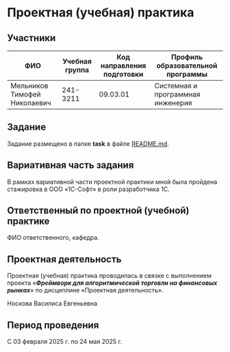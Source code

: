 # Проектная (учебная) практика

## Участники

| ФИО | Учебная группа | Код направления подготовки | Профиль образовательной программы |
|-|-|-|-|
| Мельников Тимофей Николаевич | 241-3211 | 09.03.01 | Системная и программная инженерия |

## Задание

Задание размещено в папке **task** в файле [README.md](task/README.md).

## Вариативная часть задания

В рамках вариативной части проектной практики мной была пройдена стажировка в ООО «1С-Софт» в роли разработчика 1С.

## Ответственный по проектной (учебной) практике

ФИО ответственного, кафедра.

## Проектная деятельность

Проектная (учебная) практика проводилась в связке с выполнением проекта «***Фреймворк для алгоритмической торговли на финансовых рынках***» по дисциплине «Проектная деятельность».

Носкова Василиса Евгеньевна

## Период проведения

С 03 февраля 2025 г. по 24 мая 2025 г.
